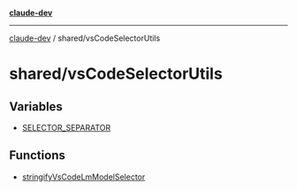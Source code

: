 [**claude-dev**](../../README.md)

***

[claude-dev](../../README.md) / shared/vsCodeSelectorUtils

# shared/vsCodeSelectorUtils

## Variables

- [SELECTOR\_SEPARATOR](variables/SELECTOR_SEPARATOR.md)

## Functions

- [stringifyVsCodeLmModelSelector](functions/stringifyVsCodeLmModelSelector.md)
